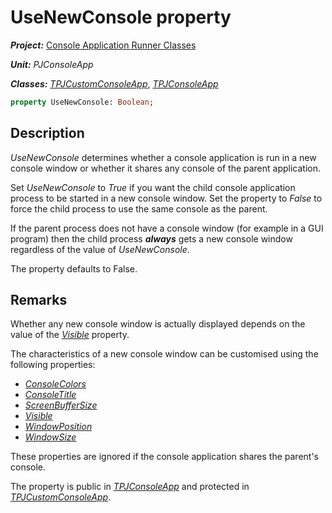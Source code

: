 # UseNewConsole property

***Project:*** [Console Application Runner Classes](../API.md)

***Unit:*** _PJConsoleApp_

***Classes:*** [_TPJCustomConsoleApp_](./TPJCustomConsoleApp.md), [_TPJConsoleApp_](./TPJConsoleApp.md)

```pascal
property UseNewConsole: Boolean;
```

## Description

_UseNewConsole_ determines whether a console application is run in a new console window or whether it shares any console of the parent application.

Set _UseNewConsole_ to _True_ if you want the child console application process to be started in a new console window. Set the property to _False_ to force the child process to use the same console as the parent.

If the parent process does not have a console window (for example in a GUI program) then the child process ***always*** gets a new console window regardless of the value of _UseNewConsole_.

The property defaults to False.

## Remarks

Whether any new console window is actually displayed depends on the value of the [_Visible_](./TPJCustomConsoleApp-Visible.md) property.

The characteristics of a new console window can be customised using the following properties:

* [_ConsoleColors_](./TPJCustomConsoleApp-ConsoleColors.md)
* [_ConsoleTitle_](./TPJCustomConsoleApp-ConsoleTitle.md)
* [_ScreenBufferSize_](./TPJCustomConsoleApp-ScreenBufferSize.md)
* [_Visible_](./TPJCustomConsoleApp-Visible.md)
* [_WindowPosition_](./TPJCustomConsoleApp-WindowPosition.md)
* [_WindowSize_](./TPJCustomConsoleApp-WindowSize.md)

These properties are ignored if the console application shares the parent's console.

The property is public in [_TPJConsoleApp_](./TPJConsoleApp.md) and protected in [_TPJCustomConsoleApp_](./TPJCustomConsoleApp.md).
